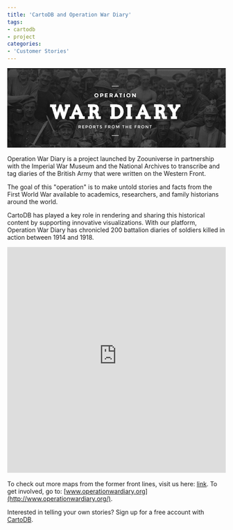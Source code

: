 ```yaml
---
title: 'CartoDB and Operation War Diary'
tags:
- cartodb
- project
categories:
- 'Customer Stories'
---
```


<div class="wrap"><p><a href="http://www.operationwardiary.org/" class="wrap-border"><img src="/img/posts/2014-08-05-war-diary/wardiary.png" alt="" /></a></p></div>

Operation War Diary is a project launched by Zoouniverse in partnership with the Imperial War Museum and the National Archives to transcribe and tag diaries of the British Army that were written on the Western Front.

<!--more-->

The goal of this "operation" is to make untold stories and facts from the First World War available to academics, researchers, and family historians around the world.

CartoDB has played a key role in rendering and sharing this historical content by supporting innovative visualizations. With our platform, Operation War Diary has chronicled 200 battalion diaries of soldiers killed in action between 1914 and 1918.

<iframe width='100%' height='520' frameborder='0' src='http://the-zooniverse.cartodb.com/viz/a7f05f26-cae6-11e3-accc-0e230854a1cb/embed_map?title=true&description=true&search=false&shareable=true&cartodb_logo=true&layer_selector=false&legends=false&scrollwheel=true&fullscreen=true&sublayer_options=1&sql=SELECT%20*%20FROM%20casualties%20WHERE%20label%20ILIKE%20%27%25killed%25%27&sw_lat=49.0810623643205&sw_lon=-1.4556884765625&ne_lat=51.330611637698325&ne_lon=7.4652099609375' allowfullscreen webkitallowfullscreen mozallowfullscreen oallowfullscreen msallowfullscreen></iframe>

To check out more maps from the former front lines, visit us here: [link](https://the-zooniverse.cartodb.com/). To get involved, go to: [www.operationwardiary.org](http://www.operationwardiary.org/). 

Interested in telling your own stories? Sign up for a free account with [CartoDB](http://cartodb.com/).
